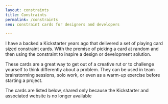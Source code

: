 ```yaml
---
layout: constraints
title: Constraints
permalink: /constraints
seo: constraint cards for designers and developers

---
```


I have a backed a Kickstarter years ago that delivered a set of playing card sized constraint cards. With the premise of picking a card at random and then using the constraint to inspire a design or development solution.

These cards are a great way to get out of a creative rut or to challenge yourself to think differently about a problem. They can be used in team brainstorming sessions, solo work, or even as a warm-up exercise before starting a project.

The cards are listed below, shared only because the Kickstarter and associated website is no longer available
